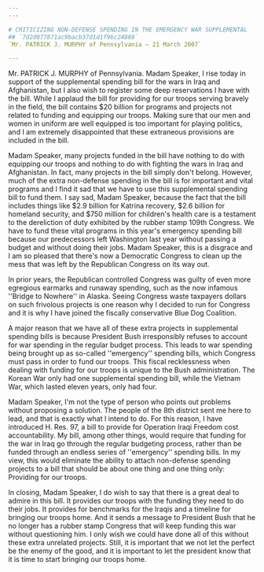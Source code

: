 ```yaml
---
---

# CRITICIZING NON-DEFENSE SPENDING IN THE EMERGENCY WAR SUPPLEMENTAL
## `7d2d077871ac9bacb37d1d1f96c24889`
`Mr. PATRICK J. MURPHY of Pennsylvania — 21 March 2007`

---
```



Mr. PATRICK J. MURPHY of Pennsylvania. Madam Speaker, I rise today in 
support of the supplemental spending bill for the wars in Iraq and 
Afghanistan, but I also wish to register some deep reservations I have 
with the bill. While I applaud the bill for providing for our troops 
serving bravely in the field, the bill contains $20 billion for 
programs and projects not related to funding and equipping our troops. 
Making sure that our men and women in uniform are well equipped is too 
important for playing politics, and I am extremely disappointed that 
these extraneous provisions are included in the bill.

Madam Speaker, many projects funded in the bill have nothing to do 
with equipping our troops and nothing to do with fighting the wars in 
Iraq and Afghanistan. In fact, many projects in the bill simply don't 
belong. However, much of the extra non-defense spending in the bill is 
for important and vital programs and I find it sad that we have to use 
this supplemental spending bill to fund them. I say sad, Madam Speaker, 
because the fact that the bill includes things like $2.9 billion for 
Katrina recovery, $2.6 billion for homeland security, and $750 million 
for children's health care is a testament to the dereliction of duty 
exhibited by the rubber stamp 109th Congress. We have to fund these 
vital programs in this year's emergency spending bill because our 
predecessors left Washington last year without passing a budget and 
without doing their jobs. Madam Speaker, this is a disgrace and I am so 
pleased that there's now a Democratic Congress to clean up the mess 
that was left by the Republican Congress on its way out.

In prior years, the Republican controlled Congress was guilty of even 
more egregious earmarks and runaway spending, such as the now infamous 
''Bridge to Nowhere'' in Alaska. Seeing Congress waste taxpayers 
dollars on such frivolous projects is one reason why I decided to run 
for Congress and it is why I have joined the fiscally conservative Blue 
Dog Coalition.

A major reason that we have all of these extra projects in 
supplemental spending bills is because President Bush irresponsibly 
refuses to account for war spending in the regular budget process. This 
leads to war spending being brought up as so-called ''emergency'' 
spending bills, which Congress must pass in order to fund our troops. 
This fiscal recklessness when dealing with funding for our troops is 
unique to the Bush administration. The Korean War only had one 
supplemental spending bill, while the Vietnam War, which lasted eleven 
years, only had four.

Madam Speaker, I'm not the type of person who points out problems 
without proposing a solution. The people of the 8th district sent me 
here to lead, and that is exactly what I intend to do. For this reason, 
I have introduced H. Res. 97, a bill to provide for Operation Iraqi 
Freedom cost accountability. My bill, among other things, would require 
that funding for the war in Iraq go through the regular budgeting 
process, rather than be funded through an endless series of 
''emergency'' spending bills. In my view, this would eliminate the 
ability to attach non-defense spending projects to a bill that should 
be about one thing and one thing only: Providing for our troops.

In closing, Madam Speaker, I do wish to say that there is a great 
deal to admire in this bill. It provides our troops with the funding 
they need to do their jobs. It provides for benchmarks for the Iraqis 
and a timeline for bringing our troops home. And it sends a message to 
President Bush that he no longer has a rubber stamp Congress that will 
keep funding this war without questioning him. I only wish we could 
have done all of this without these extra unrelated projects. Still, it 
is important that we not let the perfect be the enemy of the good, and 
it is important to let the president know that it is time to start 
bringing our troops home.
